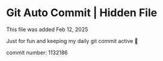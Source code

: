 # Git Auto Commit | Hidden File

This file was added Feb 12, 2025

Just for fun and keeping my daily git commit active 🤪

commit number: 1132186
